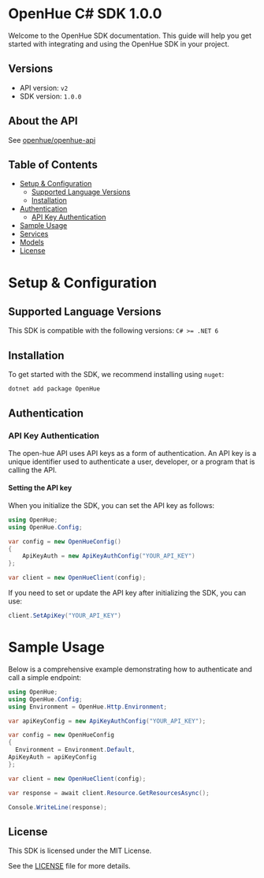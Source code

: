 # OpenHue C# SDK 1.0.0

Welcome to the OpenHue SDK documentation. This guide will help you get started with integrating and using the OpenHue SDK in your project.

## Versions

- API version: `v2`
- SDK version: `1.0.0`

## About the API

See [openhue/openhue-api](https://github.com/openhue/openhue-api)

## Table of Contents

- [Setup & Configuration](#setup--configuration)
  - [Supported Language Versions](#supported-language-versions)
  - [Installation](#installation)
- [Authentication](#authentication)
  - [API Key Authentication](#api-key-authentication)
- [Sample Usage](#sample-usage)
- [Services](#services)
- [Models](#models)
- [License](#license)

# Setup & Configuration

## Supported Language Versions

This SDK is compatible with the following versions: `C# >= .NET 6`

## Installation

To get started with the SDK, we recommend installing using `nuget`:

```bash
dotnet add package OpenHue
```

## Authentication

### API Key Authentication

The open-hue API uses API keys as a form of authentication. An API key is a unique identifier used to authenticate a user, developer, or a program that is calling the API.

#### Setting the API key

When you initialize the SDK, you can set the API key as follows:

```cs
using OpenHue;
using OpenHue.Config;

var config = new OpenHueConfig()
{
	ApiKeyAuth = new ApiKeyAuthConfig("YOUR_API_KEY")
};

var client = new OpenHueClient(config);
```

If you need to set or update the API key after initializing the SDK, you can use:

```cs
client.SetApiKey("YOUR_API_KEY")
```

# Sample Usage

Below is a comprehensive example demonstrating how to authenticate and call a simple endpoint:

```cs
using OpenHue;
using OpenHue.Config;
using Environment = OpenHue.Http.Environment;

var apiKeyConfig = new ApiKeyAuthConfig("YOUR_API_KEY");

var config = new OpenHueConfig
{
  Environment = Environment.Default,
ApiKeyAuth = apiKeyConfig
};

var client = new OpenHueClient(config);

var response = await client.Resource.GetResourcesAsync();

Console.WriteLine(response);

```

## License

This SDK is licensed under the MIT License.

See the [LICENSE](LICENSE) file for more details.

<!-- This file was generated by liblab | https://liblab.com/ -->
